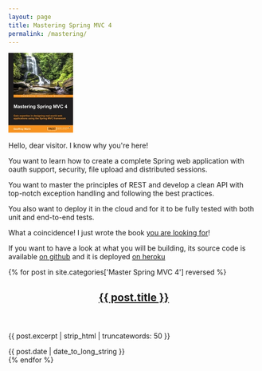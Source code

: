 ```yaml
---
layout: page
title: Mastering Spring MVC 4
permalink: /mastering/
---
```


<a href="https://www.packtpub.com/application-development/mastering-spring-mvc-4">
    <img class="right" src="/assets/images/book/thumb.jpg" />
</a>
  
Hello, dear visitor. I know why you're here!

You want to learn how to create a complete Spring web application with
oauth support, security, file upload and distributed sessions.

You want to master the principles of REST and develop a clean API with top-notch
exception handling and following the best practices.

You also want to deploy it in the cloud and for it to be fully tested with
both unit and end-to-end tests.

What a coincidence! I just wrote the book
[you are looking for](https://www.packtpub.com/application-development/mastering-spring-mvc-4)!

If you want to have a look at what you will be building,
its source code is available [on github](https://github.com/Mastering-Spring-MVC-4)
and it is deployed [on heroku](http://masterspringmvc.herokuapp.com/)

{% for post in site.categories['Master Spring MVC 4'] reversed %}
<article class="post" itemscope itemtype="http://schema.org/BlogPosting" role="article">
    <div class="article-item">
        <header class="post-header">
            <h2 class="post-title" itemprop="name"><a href="{{ site.baseurl }}{{ post.url }}" itemprop="url">{{ post.title }}</a></h2>
        </header>
        <section class="post-excerpt" itemprop="description">
            <p>{{ post.excerpt | strip_html | truncatewords: 50 }}</p>
        </section>
        <div class="post-meta">
            <time datetime="{{ post.date | date_to_long_string }}">{{ post.date | date_to_long_string }}</time>
        </div>
    </div>
</article>
{% endfor %}